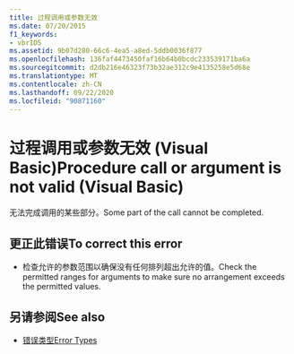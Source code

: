 ```yaml
---
title: 过程调用或参数无效
ms.date: 07/20/2015
f1_keywords:
- vbrID5
ms.assetid: 9b07d280-66c6-4ea5-a8ed-5ddb0036f877
ms.openlocfilehash: 136faf4473450faf16b64b0bcdc233539171ba6a
ms.sourcegitcommit: d2db216e46323f73b32ae312c9e4135258e5d68e
ms.translationtype: MT
ms.contentlocale: zh-CN
ms.lasthandoff: 09/22/2020
ms.locfileid: "90871160"
---
```

# <a name="procedure-call-or-argument-is-not-valid-visual-basic"></a><span data-ttu-id="589a6-102">过程调用或参数无效 (Visual Basic)</span><span class="sxs-lookup"><span data-stu-id="589a6-102">Procedure call or argument is not valid (Visual Basic)</span></span>

<span data-ttu-id="589a6-103">无法完成调用的某些部分。</span><span class="sxs-lookup"><span data-stu-id="589a6-103">Some part of the call cannot be completed.</span></span>  
  
## <a name="to-correct-this-error"></a><span data-ttu-id="589a6-104">更正此错误</span><span class="sxs-lookup"><span data-stu-id="589a6-104">To correct this error</span></span>  
  
- <span data-ttu-id="589a6-105">检查允许的参数范围以确保没有任何排列超出允许的值。</span><span class="sxs-lookup"><span data-stu-id="589a6-105">Check the permitted ranges for arguments to make sure no arrangement exceeds the permitted values.</span></span>  
  
## <a name="see-also"></a><span data-ttu-id="589a6-106">另请参阅</span><span class="sxs-lookup"><span data-stu-id="589a6-106">See also</span></span>

- [<span data-ttu-id="589a6-107">错误类型</span><span class="sxs-lookup"><span data-stu-id="589a6-107">Error Types</span></span>](../../programming-guide/language-features/error-types.md)
